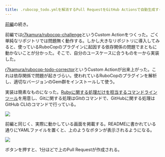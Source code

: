 ```yaml
---
title: .rubocop_todo.ymlを解消するPull RequestをGitHub Actionsで自動生成する (後編)
---
```

[前編](https://r7kamura.com/articles/2022-05-13-rubocop-challenge)の続き。

前編では[r7kamura/rubocop-challenge](https://github.com/r7kamura/rubocop-challenge)というCustom Actionをつくった。ごく単純なリポジトリでは問題無く動作する。しかし大きなリポジトリに導入してみると、使っているRuboCopのプラグインに起因する依存関係の問題でまともに動かないことが分かった。そこで、自分のユースケースに合うものを一から実装した。

[r7kamura/rubocop-todo-corrector](https://github.com/r7kamura/rubocop-todo-corrector)というCustom Actionが出来上がった。これは依存関係で問題が起きづらい。使われているRuboCopのプラグインを解析し、適切なバージョンのGem群をインストールして使う。

実装は簡素なものになった。[Rubyに関する処理だけを担当するコマンドラインツール](https://github.com/r7kamura/rubocop_todo_corrector)を用意し、Gitに関する処理はGitのコマンドで、GitHubに関する処理はGitHub CLIのコマンドで行っている。

![](https://lh3.googleusercontent.com/docs/ADP-6oFTRP9rn9soM6nROGYBOGoc0nddZY6N9ceZCmUMC0JnH8RtNmWNgTV79HYNYuSBBXEJLR3rKH2N5QbdZwaUv_yAe4TXeephY-kZIFTien3jZ0tXVh3iXkUISul-dXtnAy9rNCZ6G3rB-O56zuAlH0kiOAELIpfBQjae_fNiNU2mV3dbyOx1NXFTtdAWw8XpJoMPl5wJv2igdF5rMLOb1AN2Ld9iuUlGLlaD4sAk6EzaTu6hBB4S2wO0coZtKjkLZ7G8uH2RPRjjGnOBC6PUlDMTUD8QT80iMJRdFNL6pv7OF_bJUiqknhNzA4m3Iiq-MBBVa6Y9UsXlIkbdfLBXm2Iz9WJki_BC9PHJ-ZL_aAzPk-2RorLbMY4wicnUChqT8JzMC_NM7bqHAedf_L0HpAu2HV1AWUYV64Y4Inq6eHAZ1__2w12awMhDZ2yt4hN71G_zkSC_Dw4bg8WoRw6CPFYtcU47ZBujLM5PKP2bRSc2pqV6SAg8954vcvJORfdltQLbBcXezAiLgIACJsAsQ4eYdDowfLDHVck07MzEOGsSCDaQih2bMsb_25kfL8e_bkabkqhmB7AK9txlS1hCdODRlHp0lWwDOz4-Z8kr1MeRwgQKiLWAZCEsu4SLbzuuybOYrUwBGRERzjSSjuNjTimJYiTz5xX77SD4EHdAO4askJ06TAoiNSvbYEUYs88fjFXjU3ZkYdXzUW6xDozjjq5D830QOxuYWHnR2fkML9lq-FA3TXJDLd-HasVSua6ZKRK3aXAzOrXyY0pQluEYCjx8KUR0RQRIdRBnTgyhI-OdeM7SPZ8YoyZoNTjOd1yGLs2hh1ibn-4lCNce2N86k5fISheehT_7663tmaLSo3fZPKiLV_CW9BfRZhDGAFGQmyRbSdyErJTY9zfqcvGhnzkPiLD9MwdqDG030uVrOvaYzkPUbB6eGK8ordnq8MfdN6Yg4hQQ5UAF12spfs0Ibx6gagwjIcaKCd74oxNCVr5SN6jIOEV3DcJRxQydkYDUDdn_7Zbnn8vdf9u0IBINBJp1iqFMV5MSjQGS5lUPmLPle2Gzdp6Fs7wPpcDrd9PPWdXqmvpCgDOiS61wLzAtzyx31vwSVnZnCQcVpm4rgjFh_viMHI3go2JQLdAR5tpPm842LRN9K0zFjrVBLAZ1QkG9pvVsIkiSWXQ1-EFbOMMQTS25g2Y3379JDOgsIkzGDl4W_nd2zWxQT0fl8tt7mDVb9NvzamULdUmgGAituf9y0gMb)

前編と同じく、実際に動かしている画面を掲載する。READMEに書かれている通りにYAMLファイルを置くと、上のようなボタンが表示されるようになる。

![](https://lh3.googleusercontent.com/docs/ADP-6oFVAllhnWA3VBI1pBKvl8QAmG67uL3mJPhLKv1H5-Roruzq6Nx7AzoWcLHAMJhcswSFOZ_Hx8u_TaEK_nEY8rdf5j_EoxwFFqd-T0x-8PzQ_zaMfvQPrKP7_MLUg1Jvd5sg2jAy5RSaoWjcIfCAAwrYK3UdRi3kc7hmZgtIIaWgGUcKNJHmzStYFtHZGTve3gyGpu6G6hf0xNWi04r2PajJbC4r6znCuI4LiodYtvSpKavnLUfq1d0X-vKAnQMQczll_uoXa7FdBItYiHxmiofMzCo3cJkw2TJQOb_GrE-kaELq3KfsVXkPt2tK31ikoMf7ZfbgaUXz8Rd6TPaq2vpJrreDauUed2JVt-H1LpzshhIyPFHadbCQelZUaDIKk-WV0AEGwBMbqICnEyPYWO_-8JHFqTxvq32kq5fiCP4-I0k7kRkXcVuwZ09vwo9lceYa1zR4UCIYdJVdvc7v1r4Hq88tkTYagPIuBucDj3oQUoXEfid9Mqwo3sk3UTYryaf_xpl8P1lwFB8A2fuQffbVKIxSYJjGJCYVrkj16fqKp2cnPrrqNj-4B0qVXWH01XSfZClc2HD-YJcbl21R55jV-SEfUZixgnXsMXpeHA-6uX9HRoi8LBxuH2Or1zmheBeEuYVaTnnQ-qWJ8XKZQ2_EQc0_Ov9LeMNOlBbT85-XzUvPrt1sPWPFa6dS_1cesXnIWFtan53bNd-kiDJIuVV7mA6Wuz363b-ed5n67dpY6SpWmz6Lh-aeE3SP-Ht5-EOncC5qO3sF_UyfW8XKL-9xdSR7-Htmtij2QGwTtPaxDyLB1NiWKWUqqx72_mKne009u38xFFHRON9aj-rESQoAKkRCuu0LC_AUKbYhOpf4j6PHo4BBE3rCdgNs-nwJ2Me_N3lMJujehfBWDFqAjNaASs4RTrBIalFJz_15kltoEdVHbHtOgSiH26A9sn8ubSnMNahuWae_JzOFnwGledFww6FItcHwiBbznVLsHgmKlYeqphRMc4vGb_BLVpJ2Yc2hNPxqaGbwZ-5HYCcMm6HmEbRObwRTxN9LO2VGySLoejW8aa4Yf67SIhrNyjl30lX6htzPC6BDsFeEwlYN0MvftuOIqImkbP8jE-hV276QL_WdwGBfqjSdTVakZmW3RhdV4YN9L3RuTAz7Kwvffn7ewQfI3w9RfBLRTjNn12WRhw----xWmAnL1H8kZvOuWb3ygZJUa8082hhVTPui6PZ_SYN1XOuzXpom0_4ZzJhkHY1Q)

ボタンを押すと、1分ほどで上のPull Requestが作成される。
